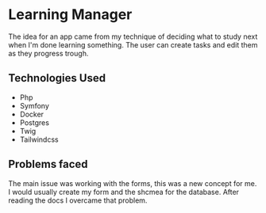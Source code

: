 # Learning Manager
The idea for an app came from my technique of deciding what to study next when I'm done learning something. The user can create tasks and edit them as they progress trough.
## Technologies Used
*   Php
*   Symfony
*   Docker
*   Postgres
*   Twig
*   Tailwindcss
## Problems faced
The main issue was working with the forms, this was a new concept for me. I would usually create my form and the shcmea for the database. After reading the docs I overcame that problem. 
